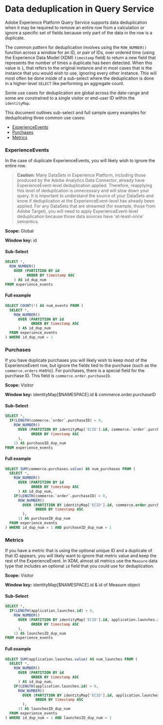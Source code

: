 # Data deduplication in Query Service

Adobe Experience Platform Query Service supports data deduplication when it may be required to remove an entire row from a calculation or ignore a specific set of fields because only part of the data in the row is a duplicate.

The common pattern for deduplication involves using the `ROW_NUMBER()` function across a window for an ID, or pair of IDs, over ordered time (using the Experience Data Model (XDM) `timestamp` field) to return a new field that represents the number of times a duplicate has been detected. When this value is `1`, that refers to the original instance and in most cases that is the instance that you would wish to use, ignoring every other instance. This will most often be done inside of a sub-select where the deduplication is done in a higher-level `SELECT` like performing an aggregate count.

Some use cases for deduplication are global across the date-range and some are constrained to a single visitor or end-user ID within the `identityMap`.

This document outlines sub-select and full sample query examples for deduplicating three common use cases:
* [ExperienceEvents](#experienceevents)
* [Purchases](#purchases)
* [Metrics](#metrics)

### ExperienceEvents

In the case of duplicate ExperienceEvents, you will likely wish to ignore the entire row.

> **Caution:** Many DataSets in Experience Platform, including those produced by the Adobe Analytics Data Connector, already have ExperienceEvent-level deduplication applied. Therefore, reapplying this level of deduplication is unnecessary and will slow down your query. It is important to understand the source of your DataSets and know if deduplication at the ExperienceEvent-level has already been applied. For any DataSets that are streamed (for example, those from Adobe Target), you will need to apply ExperienceEvent-level deduplication because those data sources have 'at-least-once' semantics.

**Scope:** Global

**Window key:** id

#### Sub-Select

```sql
SELECT *,
  ROW_NUMBER()
    OVER (PARTITION BY id
          ORDER BY timestamp ASC
    ) AS id_dup_num
FROM experience_events
```

#### Full example

```sql
SELECT COUNT(*) AS num_events FROM (
  SELECT *,
    ROW_NUMBER()
      OVER (PARTITION BY id
            ORDER BY timestamp ASC
      ) AS id_dup_num
  FROM experience_events
) WHERE id_dup_num = 1
```

### Purchases

If you have duplicate purchases you will likely wish to keep most of the ExperienceEvent row, but ignore the fields tied to the purchase (such as the `commerce.orders` metric). For purchases, there is a special field for the purchase ID. This field is `commerce.order.purchaseID`.

**Scope:** Visitor

**Window key:** identityMap[$NAMESPACE].id & commerce.order.purchaseID

#### Sub-Select

```sql
SELECT *,
  IF(LENGTH(commerce.`order`.purchaseID) > 0,
    ROW_NUMBER()
      OVER (PARTITION BY identityMap['ECID'].id, commerce.`order`.purchaseID
            ORDER BY timestamp ASC
      ),
    1) AS purchaseID_dup_num
FROM experience_events
```

#### Full example

```sql
SELECT SUM(commerce.purchases.value) AS num_purchases FROM (
  SELECT *,
    ROW_NUMBER()
      OVER (PARTITION BY id
            ORDER BY timestamp ASC
      ) AS id_dup_num,
    IF(LENGTH(commerce.`order`.purchaseID) > 0,
      ROW_NUMBER()
        OVER (PARTITION BY identityMap['ECID'].id, commerce.order.purchaseID
              ORDER BY timestamp ASC
        ),
      1) AS purchaseID_dup_num
  FROM experience_events
) WHERE id_dup_num = 1 AND purchaseID_dup_num = 1
```

### Metrics

If you have a metric that is using the optional unique ID and a duplicate of that ID appears, you will likely want to ignore that metric value and keep the rest of the ExperienceEvent. In XDM, almost all metrics use the `Measure` data type that includes an optional `id` field that you could use for deduplication.

**Scope:** Visitor

**Window key:** identityMap[$NAMESPACE].id & id of Measure object

#### Sub-Select

```sql
SELECT *,
  IF(LENGTH(application.launches.id) > 0,
    ROW_NUMBER()
      OVER (PARTITION BY identityMap['ECID'].id, application.launches.id
            ORDER BY timestamp ASC
      ),
    1) AS launchesID_dup_num
FROM experience_events
```

#### Full example

```sql
SELECT SUM(application.launches.value) AS num_launches FROM (
  SELECT *,
    ROW_NUMBER()
      OVER (PARTITION BY id
            ORDER BY timestamp ASC
      ) AS id_dup_num,
    IF(LENGTH(application.launches.id) > 0,
      ROW_NUMBER()
        OVER (PARTITION BY identityMap['ECID'].id, application.launches.id
              ORDER BY timestamp ASC
        ),
      1) AS launchesID_dup_num
  FROM experience_events
) WHERE id_dup_num = 1 AND launchesID_dup_num = 1
```
